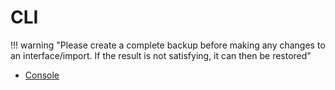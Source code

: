 # CLI

!!! warning "Please create a complete backup before making any changes to an interface/import. If the result is not satisfying, it can then be restored"

-   [Console](./console/index.md)
